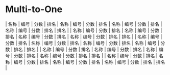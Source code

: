 # Multi-to-One

| 名称 | 编号 | 分数 | 排名 | 名称 | 编号 | 分数 | 排名 | 名称 | 编号 | 分数 | 排名 | 名称 | 编号 | 分数 | 排名 | 排名 | 
| 名称 | 编号 | 分数 | 排名 | 名称 | 编号 | 分数 | 排名 | 名称 | 编号 | 分数 | 排名 | 名称 | 编号 | 分数 | 排名 | 排名 | 
| 名称 | 编号 | 分数 | 排名 | 名称 | 编号 | 分数 | 排名 | 名称 | 编号 | 分数 | 排名 | 名称 | 编号 | 分数 | 排名 | 排名 | 
| 名称 | 编号 | 分数 | 排名 | 名称 | 编号 | 分数 | 排名 | 名称 | 编号 | 分数 | 排名 | 名称 | 编号 | 分数 | 排名 | 排名 | 
| 名称 | 编号 | 分数 | 排名 | 名称 | 编号 | 分数 | 排名 | 名称 | 编号 | 分数 | 排名 | 名称 | 编号 | 分数 | 排名 | 排名 | 
